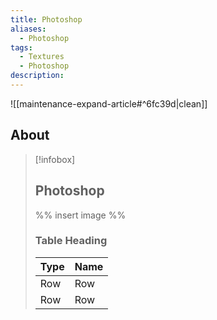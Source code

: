 ```yaml
---
title: Photoshop
aliases:
  - Photoshop
tags:
  - Textures
  - Photoshop
description:
---
```


![[maintenance-expand-article#^6fc39d|clean]]

## About

> [!infobox]
> 
> ## Photoshop
> 
> %% insert image %%
> 
> ### Table Heading
> 
> | Type | Name |
> | --- | --- |
> | Row | Row |
> | Row | Row |